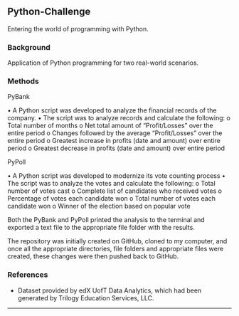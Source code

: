 ## Python-Challenge

Entering the world of programming with Python.



### Background


Application of Python programming for two real-world scenarios.  




### Methods

PyBank

•	A Python script was developed to analyze the financial records of the company. 
•	The script was to analyze records and calculate the following:
o	Total number of months
o	Net total amount of “Profit/Losses” over the entire period
o	Changes followed by the average “Profit/Losses” over the entire period
o	Greatest increase in profits (date and amount) over entire period
o	Greatest decrease in profits (date and amount) over entire period


PyPoll

•	A Python script was developed to modernize its vote counting process
•	The script was to analyze the votes and calculate the following:
o	Total number of votes cast
o	Complete list of candidates who received votes
o	Percentage of votes each candidate won
o	Total number of votes each candidate won
o	Winner of the election based on popular vote



Both the PyBank and PyPoll printed the analysis to the terminal and exported a text file to the appropriate file folder with the results. 



The repository was initially created on GitHub, cloned to my computer, and once all the appropriate directories, file folders and appropriate files were created, these changes were then pushed back to GitHub. 





### References
* Dataset provided by edX UofT Data Analytics, which had been generated by Trilogy Education Services, LLC. 


- - -

